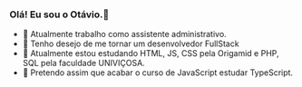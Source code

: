 ### Olá! Eu sou o Otávio.👋

- 🔭 Atualmente trabalho como assistente administrativo.
- 🌱 Tenho desejo de me tornar um desenvolvedor FullStack
- 👯 Atualmente estou estudando HTML, JS, CSS pela Origamid e PHP, SQL pela faculdade UNIVIÇOSA.
- 🤔 Pretendo assim que acabar o curso de JavaScript estudar TypeScript. 
